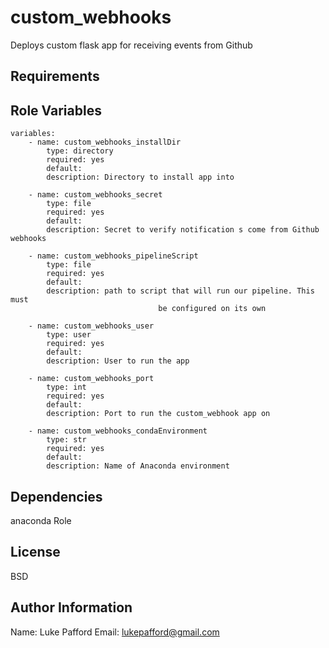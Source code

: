 custom_webhooks
=========

Deploys custom flask app for receiving events from Github

Requirements
------------

Role Variables
--------------
```
variables:
	- name: custom_webhooks_installDir
		type: directory
		required: yes
		default:
		description: Directory to install app into

	- name: custom_webhooks_secret
		type: file
		required: yes
		default:
		description: Secret to verify notification s come from Github webhooks

	- name: custom_webhooks_pipelineScript
		type: file
		required: yes
		default:
		description: path to script that will run our pipeline. This must
								 be configured on its own

	- name: custom_webhooks_user
		type: user
		required: yes
		default:
		description: User to run the app

	- name: custom_webhooks_port
		type: int
		required: yes
		default:
		description: Port to run the custom_webhook app on

	- name: custom_webhooks_condaEnvironment
		type: str
		required: yes
		default:
		description: Name of Anaconda environment
```
Dependencies
------------
anaconda Role

License
-------

BSD

Author Information
------------------
Name: Luke Pafford 
Email: lukepafford@gmail.com
